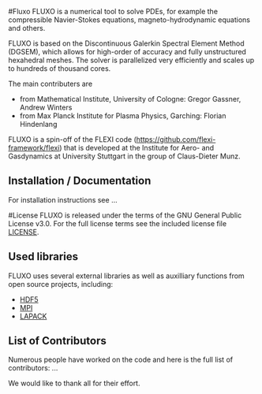#Fluxo
FLUXO is a numerical tool to solve PDEs, for example the compressible Navier-Stokes equations, 
magneto-hydrodynamic equations and others. 

FLUXO is based on the Discontinuous Galerkin Spectral Element
Method (DGSEM), which allows for high-order of accuracy 
and fully unstructured hexahedral meshes.
The solver is parallelized very efficiently and scales up
to hundreds of thousand cores.

The main contributers are
* from Mathematical Institute, University of Cologne: Gregor Gassner, Andrew Winters
* from Max Planck Institute for Plasma Physics, Garching: Florian Hindenlang

FLUXO is a spin-off of the FLEXI code (https://github.com/flexi-framework/flexi) 
that is developed at the Institute for Aero- and Gasdynamics at University Stuttgart 
in the group of Claus-Dieter Munz.

## Installation / Documentation

For installation instructions see ...

#License 
FLUXO is released under the terms of the GNU General Public License v3.0. 
For the full license terms see the included license file [LICENSE](LICENSE).

## Used libraries

FLUXO uses several external libraries as well as auxilliary functions from open source projects, including:
* [HDF5](https://www.hdfgroup.org/)
* [MPI](http://www.mcs.anl.gov/research/projects/mpi/)
* [LAPACK](http://www.netlib.org/lapack/)

## List of Contributors

Numerous people have worked on the code and here is the full list of contributors: ...

We would like to thank all for their effort.
